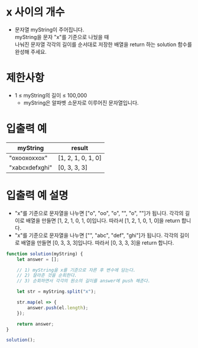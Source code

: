 # x 사이의 개수
- 문자열 myString이 주어집니다.  
myString을 문자 "x"를 기준으로 나눴을 때  
나눠진 문자열 각각의 길이를 순서대로 저장한 배열을 return 하는 solution 함수를 완성해 주세요.


# 제한사항
- 1 ≤ myString의 길이 ≤ 100,000
  - myString은 알파벳 소문자로 이루어진 문자열입니다.



# 입출력 예
| myString | result |
| -------- | ------ |
| "oxooxoxxox" | [1, 2, 1, 0, 1, 0] |
| "xabcxdefxghi" | [0, 3, 3, 3] |

# 입출력 예 설명
- "x"를 기준으로 문자열을 나누면 ["o", "oo", "o", "", "o", ""]가 됩니다. 각각의 길이로 배열을 만들면 [1, 2, 1, 0, 1, 0]입니다. 따라서 [1, 2, 1, 0, 1, 0]을 return 합니다.
- "x"를 기준으로 문자열을 나누면 ["", "abc", "def", "ghi"]가 됩니다. 각각의 길이로 배열을 만들면 [0, 3, 3, 3]입니다. 따라서 [0, 3, 3, 3]을 return 합니다.


```javascript
function solution(myString) {
    let answer = [];

    // 1) myString을 x를 기준으로 자른 후 변수에 담는다.
    // 2) 잘라준 것을 순회한다.
    // 3) 순회하면서 각각의 원소의 길이를 answer에 push 해준다.

    let str = myString.split("x");

    str.map(el => {
        answer.push(el.length);
    });

    return answer;
}

solution();
```






